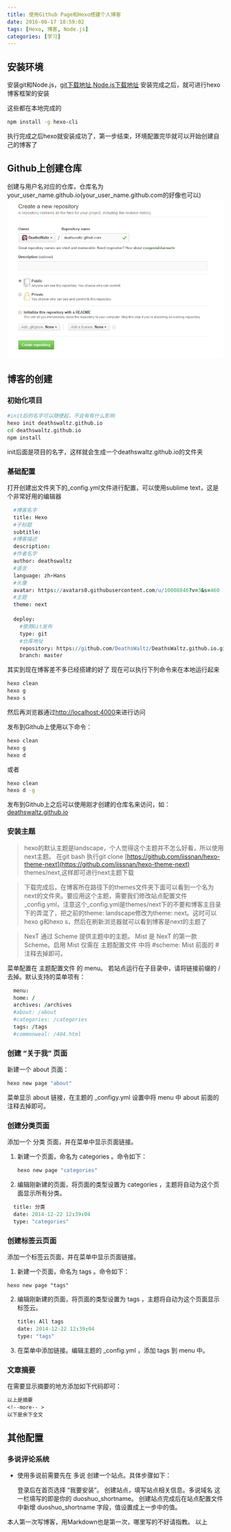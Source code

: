 ```yaml
---
title: 使用Github Page和Hexo搭建个人博客
date: 2016-06-17 18:59:02
tags: [Hexo, 博客, Node.js]
categories: [学习]
---
```


## 安装环境
 安装git和Node.js，[git下载地址](https://git-scm.com/downloads),[Node.js下载地址](https://nodejs.org/en/download/)
 安装完成之后，就可进行hexo博客框架的安装
   <!--more-->
 这些都在本地完成的

 ```bash
 npm install -g hexo-cli
 ```
 执行完成之后hexo就安装成功了，第一步结束，环境配置完毕就可以开始创建自己的博客了

## Github上创建仓库
 创建与用户名对应的仓库，仓库名为your_user_name.github.io(your_user_name.github.com的好像也可以)
 ![Github](build-blog/Githubpicture.png)

## 博客的创建

 ### 初始化项目
  ```bash
  #init后的名字可以随便起，不会有有什么影响
  hexo init deathswaltz.github.io
  cd deathswaltz.github.io
  npm install
  ```
  init后面是项目的名字，这样就会生成一个deathswaltz.github.io的文件夹
 ### 基础配置
  打开创建出文件夹下的_config.yml文件进行配置，可以使用sublime text，这是个非常好用的编辑器
  ```coffeescript
    #博客名字
    title: Hexo
    #子标题
    subtitle:
    #博客描述
    description:
    #作者名字
    author: deathswaltz
    #语言
    language: zh-Hans
    #头像
    avatar: https://avatars0.githubusercontent.com/u/10008846?v=3&s=460
    #主题
    theme: next

    deploy:
      #使用Git发布
      type: git
      #仓库地址
      repository: https://github.com/DeathsWaltz/DeathsWaltz.github.io.git
      branch: master
  ```
  其实到现在博客差不多已经搭建的好了
  现在可以执行下列命令来在本地运行起来
  ```bash
  hexo clean
  hexo g
  hexo s
  ```
  然后再浏览器通过[http://localhost:4000](http://localhost:4000)来进行访问

   发布到Github上使用以下命令：
  ```bash
  hexo clean
  hexo g
  hexo d
  ```
  或者
  ```bash
  hexo clean
  hexo d -g
  ```
  发布到Github上之后可以使用刚才创建的仓库名来访问，如：[deathswaltz.github.io](http://deathswaltz.github.io)
 ### 安装主题
  >hexo的默认主题是landscape，个人觉得这个主题并不怎么好看，所以使用next主题。
  在git bash 执行git clone [https://github.com/iissnan/hexo-theme-next](https://github.com/iissnan/hexo-theme-next) themes/next,这样即可进行next主题下载

  >下载完成后，在博客所在路径下的themes文件夹下面可以看到一个名为next的文件夹。要应用这个主题，需要我们修改站点配置文件_config.yml，注意这个_config.yml是themes/next下的不要和博客主目录下的弄混了，把之前的theme: landscape修改为theme: next。这时可以hexo   g和hexo s，然后在刷新浏览器就可以看到博客是next的主题了

 >NexT 通过 Scheme 提供主题中的主题。 Mist 是 NexT 的第一款 Scheme。启用 Mist 仅需在 主题配置文件 中将 #scheme: Mist 前面的 # 注释去掉即可。

 菜单配置在 主题配置文件 的 menu。 若站点运行在子目录中，请将链接前缀的 / 去掉。默认支持的菜单项有：
  ```coffeescript
    menu:
    home: /
    archives: /archives
    #about: /about
    #categories: /categories
    tags: /tags
    #commonweal: /404.html
  ```
###  创建 “关于我” 页面
  新建一个 about 页面：
  ```bash
  hexo new page "about"
  ```
  菜单显示 about 链接，在主题的 _configy.yml 设置中将 menu 中 about 前面的注释去掉即可。

### 创建分类页面
  添加一个 分类 页面，并在菜单中显示页面链接。
  1. 新建一个页面，命名为 categories 。命令如下：
      ```bash
      hexo new page "categories"
      ```
  2. 编辑刚新建的页面，将页面的类型设置为 categories ，主题将自动为这个页面显示所有分类。
  ```coffeescript
    title: 分类
    date: 2014-12-22 12:39:04
    type: "categories"
  ```

### 创建标签云页面
添加一个标签云页面，并在菜单中显示页面链接。
1. 新建一个页面，命名为 tags 。命令如下：
```
hexo new page "tags"
```
2. 编辑刚新建的页面，将页面的类型设置为 tags ，主题将自动为这个页面显示标签云。

    ```coffeescript
    title: All tags
    date: 2014-12-22 12:39:04
    type: "tags"
    ```
3. 在菜单中添加链接。编辑主题的 _config.yml ，添加 tags 到 menu 中。

### 文章摘要
在需要显示摘要的地方添加如下代码即可：
```tex
以上是摘要
<!--more-- >
以下是余下全文
```
## 其他配置
### 多说评论系统

- 使用多说前需要先在 多说 创建一个站点。具体步骤如下：

    登录后在首页选择 “我要安装”。
    创建站点，填写站点相关信息。多说域名 这一栏填写的即是你的 duoshuo_shortname。
    创建站点完成后在站点配置文件 中新增 duoshuo_shortname 字段，值设置成上一步中的值。


本人第一次写博客，用Markdown也是第一次，哪里写的不好请指教。
以上